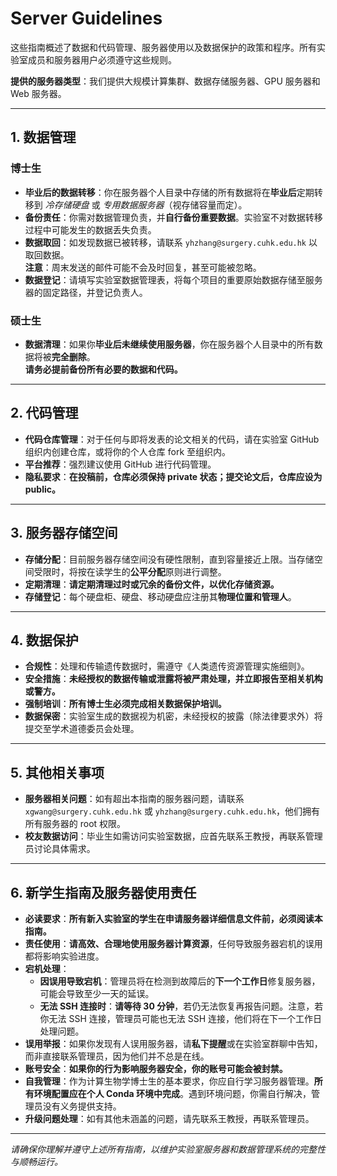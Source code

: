 # Server Guidelines

这些指南概述了数据和代码管理、服务器使用以及数据保护的政策和程序。所有实验室成员和服务器用户必须遵守这些规则。

**提供的服务器类型**：我们提供大规模计算集群、数据存储服务器、GPU 服务器和 Web 服务器。

---

## 1. 数据管理

### 博士生
- **毕业后的数据转移**：你在服务器个人目录中存储的所有数据将在**毕业后**定期转移到 *冷存储硬盘* 或 *专用数据服务器*（视存储容量而定）。
- **备份责任**：你需对数据管理负责，并**自行备份重要数据**。实验室不对数据转移过程中可能发生的数据丢失负责。
- **数据取回**：如发现数据已被转移，请联系 `yhzhang@surgery.cuhk.edu.hk` 以取回数据。  
  **注意**：周末发送的邮件可能不会及时回复，甚至可能被忽略。
- **数据登记**：请填写实验室数据管理表，将每个项目的重要原始数据存储至服务器的固定路径，并登记负责人。

### 硕士生
- **数据清理**：如果你**毕业后未继续使用服务器**，你在服务器个人目录中的所有数据将被**完全删除**。  
  **请务必提前备份所有必要的数据和代码。**

---

## 2. 代码管理

- **代码仓库管理**：对于任何与即将发表的论文相关的代码，请在实验室 GitHub 组织内创建仓库，或将你的个人仓库 fork 至组织内。
- **平台推荐**：强烈建议使用 GitHub 进行代码管理。
- **隐私要求**：**在投稿前，仓库必须保持 private 状态；提交论文后，仓库应设为 public。**

---

## 3. 服务器存储空间

- **存储分配**：目前服务器存储空间没有硬性限制，直到容量接近上限。当存储空间受限时，将按在读学生的**公平分配**原则进行调整。
- **定期清理**：**请定期清理过时或冗余的备份文件，以优化存储资源。**
- **存储登记**：每个硬盘柜、硬盘、移动硬盘应注册其**物理位置和管理人**。

---

## 4. 数据保护

- **合规性**：处理和传输遗传数据时，需遵守《人类遗传资源管理实施细则》。
- **安全措施**：**未经授权的数据传输或泄露将被严肃处理，并立即报告至相关机构或警方。**
- **强制培训**：**所有博士生必须完成相关数据保护培训。**
- **数据保密**：实验室生成的数据视为机密，未经授权的披露（除法律要求外）将提交至学术道德委员会处理。

---

## 5. 其他相关事项

- **服务器相关问题**：如有超出本指南的服务器问题，请联系 `xgwang@surgery.cuhk.edu.hk` 或 `yhzhang@surgery.cuhk.edu.hk`，他们拥有所有服务器的 root 权限。
- **校友数据访问**：毕业生如需访问实验室数据，应首先联系王教授，再联系管理员讨论具体需求。

---

## 6. 新学生指南及服务器使用责任

- **必读要求**：**所有新入实验室的学生在申请服务器详细信息文件前，必须阅读本指南。**
- **责任使用**：**请高效、合理地使用服务器计算资源**，任何导致服务器宕机的误用都将影响实验进度。
- **宕机处理**：
  - **因误用导致宕机**：管理员将在检测到故障后的**下一个工作日**修复服务器，可能会导致至少一天的延误。
  - **无法 SSH 连接时**：**请等待 30 分钟**，若仍无法恢复再报告问题。注意，若你无法 SSH 连接，管理员可能也无法 SSH 连接，他们将在下一个工作日处理问题。
- **误用举报**：如果你发现有人误用服务器，请**私下提醒**或在实验室群聊中告知，而非直接联系管理员，因为他们并不总是在线。
- **账号安全**：**如果你的行为影响服务器安全，你的账号可能会被封禁。**
- **自我管理**：作为计算生物学博士生的基本要求，你应自行学习服务器管理。**所有环境配置应在个人 Conda 环境中完成**。遇到环境问题，你需自行解决，管理员没有义务提供支持。
- **升级问题处理**：如有其他未涵盖的问题，请先联系王教授，再联系管理员。

---

*请确保你理解并遵守上述所有指南，以维护实验室服务器和数据管理系统的完整性与顺畅运行。*
